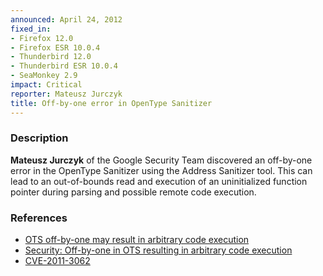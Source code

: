 ```yaml
---
announced: April 24, 2012
fixed_in:
- Firefox 12.0
- Firefox ESR 10.0.4
- Thunderbird 12.0
- Thunderbird ESR 10.0.4
- SeaMonkey 2.9
impact: Critical
reporter: Mateusz Jurczyk
title: Off-by-one error in OpenType Sanitizer
---
```


<h3>Description</h3>

<p><strong>Mateusz Jurczyk</strong> of the Google Security Team discovered an
off-by-one error in the OpenType Sanitizer using the Address Sanitizer tool.
This can lead to an out-of-bounds read and execution of an uninitialized
function pointer during parsing and possible remote code execution.
</p>


<h3>References</h3>

<ul>
  <li><a href="https://bugzilla.mozilla.org/show_bug.cgi?id=739925">
       OTS off-by-one may result in arbitrary code execution</a></li>
  <li><a href="https://code.google.com/p/chromium/issues/detail?id=116524">
       Security: Off-by-one in OTS resulting in arbitrary code
execution</a></li>
  <li><a href="http://cve.mitre.org/cgi-bin/cvename.cgi?name=CVE-2011-3062" class="ex-ref">CVE-2011-3062</a></li>
</ul>



